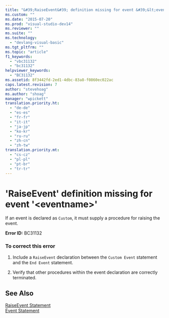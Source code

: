 ```yaml
---
title: "&#39;RaiseEvent&#39; definition missing for event &#39;&lt;eventname&gt;&#39; | Microsoft Docs"
ms.custom: ""
ms.date: "2015-07-20"
ms.prod: "visual-studio-dev14"
ms.reviewer: ""
ms.suite: ""
ms.technology: 
  - "devlang-visual-basic"
ms.tgt_pltfrm: ""
ms.topic: "article"
f1_keywords: 
  - "vbc31132"
  - "bc31132"
helpviewer_keywords: 
  - "BC31132"
ms.assetid: 8f3442fd-2ed1-4dbc-83a8-f0860ec022ac
caps.latest.revision: 7
author: "stevehoag"
ms.author: "shoag"
manager: "wpickett"
translation.priority.ht: 
  - "de-de"
  - "es-es"
  - "fr-fr"
  - "it-it"
  - "ja-jp"
  - "ko-kr"
  - "ru-ru"
  - "zh-cn"
  - "zh-tw"
translation.priority.mt: 
  - "cs-cz"
  - "pl-pl"
  - "pt-br"
  - "tr-tr"
---
```

# &#39;RaiseEvent&#39; definition missing for event &#39;&lt;eventname&gt;&#39;
If an event is declared as `Custom`, it must supply a procedure for raising the event.  
  
 **Error ID:** BC31132  
  
### To correct this error  
  
1.  Include a `RaiseEvent` declaration between the `Custom Event` statement and the `End Event` statement.  
  
2.  Verify that other procedures within the event declaration are correctly terminated.  
  
## See Also  
 [RaiseEvent Statement](/dotnet/visual-basic/language-reference/statements/raiseevent-statement)   
 [Event Statement](/dotnet/visual-basic/language-reference/statements/event-statement)